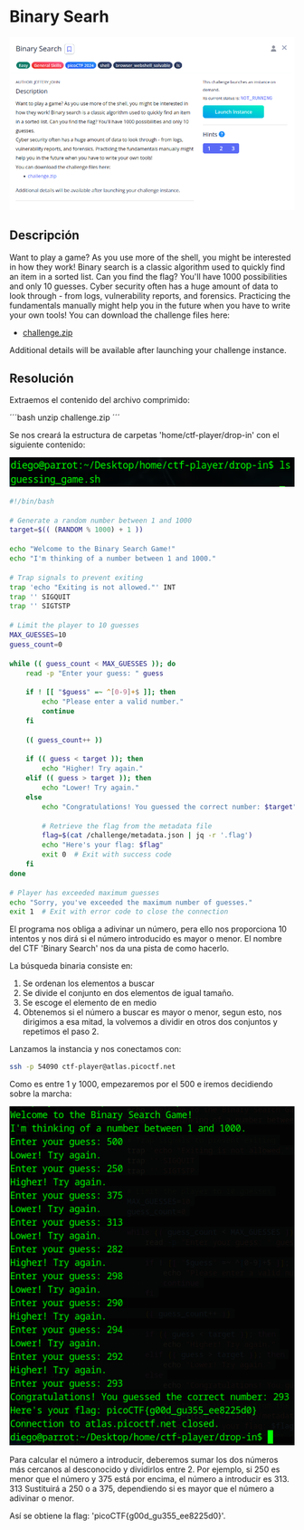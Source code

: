 # Binary Searh
![Descripcion del CTF](img/description.png)

## Descripción
Want to play a game? As you use more of the shell, you might be interested in how they work! Binary search is a classic algorithm used to quickly find an item in a sorted list. Can you find the flag? You'll have 1000 possibilities and only 10 guesses. Cyber security often has a huge amount of data to look through - from logs, vulnerability reports, and forensics. Practicing the fundamentals manually might help you in the future when you have to write your own tools! You can download the challenge files here:

- [challenge.zip](https://artifacts.picoctf.net/c_atlas/4/challenge.zip)

Additional details will be available after launching your challenge instance.

## Resolución
Extraemos el contenido del archivo comprimido:

´´´bash
unzip challenge.zip
´´´

Se nos creará la estructura de carpetas 'home/ctf-player/drop-in' con el siguiente contenido:

![Contenido de drop-in](img/1.png)

```bash
#!/bin/bash

# Generate a random number between 1 and 1000
target=$(( (RANDOM % 1000) + 1 ))

echo "Welcome to the Binary Search Game!"
echo "I'm thinking of a number between 1 and 1000."

# Trap signals to prevent exiting
trap 'echo "Exiting is not allowed."' INT
trap '' SIGQUIT
trap '' SIGTSTP

# Limit the player to 10 guesses
MAX_GUESSES=10
guess_count=0

while (( guess_count < MAX_GUESSES )); do
    read -p "Enter your guess: " guess

    if ! [[ "$guess" =~ ^[0-9]+$ ]]; then
        echo "Please enter a valid number."
        continue
    fi

    (( guess_count++ ))

    if (( guess < target )); then
        echo "Higher! Try again."
    elif (( guess > target )); then
        echo "Lower! Try again."
    else
        echo "Congratulations! You guessed the correct number: $target"

        # Retrieve the flag from the metadata file
        flag=$(cat /challenge/metadata.json | jq -r '.flag')
        echo "Here's your flag: $flag"
        exit 0  # Exit with success code
    fi
done

# Player has exceeded maximum guesses
echo "Sorry, you've exceeded the maximum number of guesses."
exit 1  # Exit with error code to close the connection
```

El programa nos obliga a adivinar un número, pera ello nos proporciona 10 intentos y nos dirá si el número introducido es mayor o menor. El nombre del CTF 'Binary Search' nos da una pista de como hacerlo.

La búsqueda binaria consiste en:
1. Se ordenan los elementos a buscar
2. Se divide el conjunto en dos elementos de igual tamaño.
2. Se escoge el elemento de en medio
3. Obtenemos si el número a buscar es mayor o menor, segun esto, nos dirigimos a esa mitad, la volvemos a dividir en otros dos conjuntos y repetimos el paso 2.

Lanzamos la instancia y nos conectamos con:

```bash
ssh -p 54090 ctf-player@atlas.picoctf.net
```

Como es entre 1 y 1000, empezaremos por el 500 e iremos decidiendo sobre la marcha:

![Consola](img/2.png)

Para calcular el número a introducir, deberemos sumar los dos números más cercanos al desconocido y dividirlos entre 2.
Por ejemplo, si 250 es menor que el número y 375 está por encima, el número a introducir es 313.
313 Sustituirá a 250 o a 375, dependiendo si es mayor que el número a adivinar o menor.

Así se obtiene la flag: 'picoCTF{g00d_gu355_ee8225d0}'.